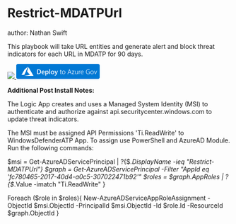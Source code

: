 # Restrict-MDATPUrl
author: Nathan Swift

This playbook will take URL entities and generate alert and block threat indicators for each URL in MDATP for 90 days.

<a href="https://portal.azure.com/#create/Microsoft.Template/uri/https%3A%2F%2Fraw.githubusercontent.com%2FAzure%2FAzure-Sentinel%2Fmaster%2FPlaybooks%2FRestrict-MDATPUrl%2Fazuredeploy.json" target="_blank">
    <img src="http://azuredeploy.net/deploybutton.png"/>
</a>
<a href="https://portal.azure.us/#create/Microsoft.Template/uri/https%3A%2F%2Fraw.githubusercontent.com%2FAzure%2FAzure-Sentinel%2Fmaster%2FPlaybooks%2FRestrict-MDATPUrl%2Fazuredeploy.json" target="_blank">
<img src="https://raw.githubusercontent.com/Azure/azure-quickstart-templates/master/1-CONTRIBUTION-GUIDE/images/deploytoazuregov.png"/>
</a>

**Additional Post Install Notes:**

The Logic App creates and uses a Managed System Identity (MSI) to authenticate and authorize against api.securitycenter.windows.com to update threat indicators.

The MSI must be assigned API Permissions 'Ti.ReadWrite' to WindowsDefenderATP App. To assign use PowerShell and AzureAD Module. Run the following commands:

$msi = Get-AzureADServicePrincipal | ?{$_.DisplayName -ieq "Restrict-MDATPUrl"}
$graph = Get-AzureADServicePrincipal -Filter "AppId eq 'fc780465-2017-40d4-a0c5-307022471b92'"
$roles = $graph.AppRoles | ?{$_.Value -imatch "Ti.ReadWrite" }

Foreach ($role in $roles){
New-AzureADServiceAppRoleAssignment -ObjectId $msi.ObjectId -PrincipalId $msi.ObjectId -Id $role.Id -ResourceId $graph.ObjectId
}